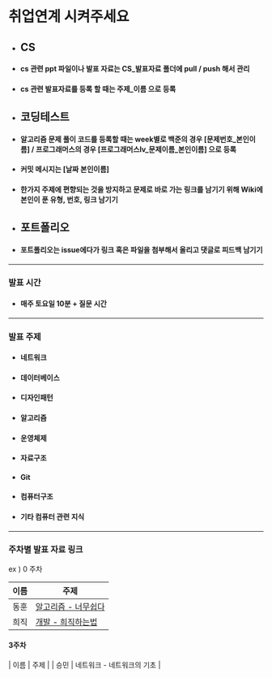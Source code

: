 # 취업연계 시켜주세요

-   ## CS

-   #### cs 관련 ppt 파일이나 발표 자료는 CS_발표자료 폴더에 pull / push 해서 관리

-   #### cs 관련 발표자료를 등록 할 때는 주제_이름 으로 등록

-   ## 코딩테스트

-   #### 알고리즘 문제 풀이 코드를 등록할 때는 week별로 백준의 경우 [문제번호_본인이름] / 프로그래머스의 경우 [프로그래머스lv_문제이름_본인이름] 으로 등록

-   #### 커밋 메시지는 [날짜 본인이름]

-   #### 한가지 주제에 편향되는 것을 방지하고 문제로 바로 가는 링크를 남기기 위해 Wiki에 본인이 푼 유형, 번호, 링크 남기기

-   ## 포트폴리오

-   #### 포트폴리오는 issue에다가 링크 혹은 파일을 첨부해서 올리고 댓글로 피드백 남기기

---

### 발표 시간

-   #### 매주 토요일 10분 + 질문 시간

---

### 발표 주제

-  #### 네트워크
-  #### 데이터베이스
-  #### 디자인패턴
-  #### 알고리즘
-  #### 운영체제
-  #### 자료구조
-  #### Git
-  #### 컴퓨터구조
-  #### 기타 컴퓨터 관련 지식

---

### 주차별 발표 자료 링크

ex ) 0 주차

| 이름 | 주제  |
| ------ | ------------------------------------------------------------------------------------------------------------------------------------------------------------------ |
| 동훈  | [알고리즘 - 너무쉽다](https://github.com/Seungmin-develop/Algorithm_Study) |
| 희직  | [개발 - 희직하는법](https://github.com/Seungmin-develop/Algorithm_Study) |
#### 3주차

| 이름 | 주제  |
| 승민 | 네트워크 - 네트워크의 기초 |                                                                                                                                                     
